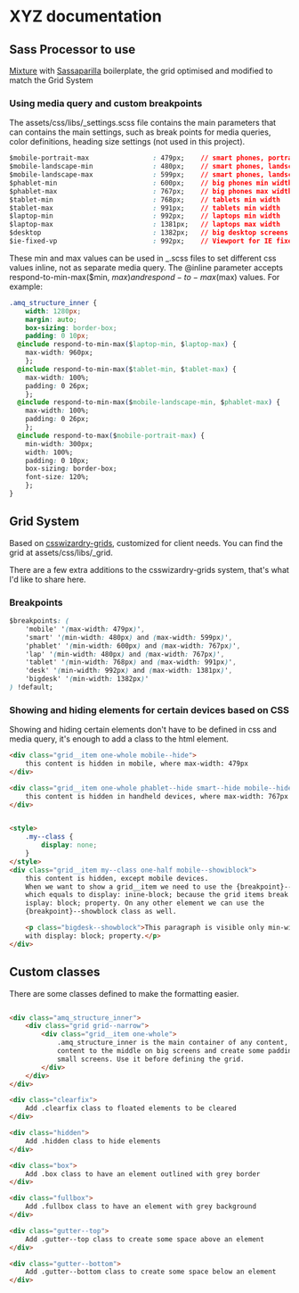 # XYZ documentation

## Sass Processor to use

[Mixture](http://mixture.io/) with [Sassaparilla](http://sass.fffunction.co/) boilerplate, the grid optimised and modified to match the Grid System

### Using media query and custom breakpoints

The assets/css/libs/_settings.scss file contains the main parameters that can contains the main settings, such as break points for media queries, color definitions, heading size settings (not used in this project).


```css
$mobile-portrait-max				: 479px;	// smart phones, portrait view max width
$mobile-landscape-min				: 480px;	// smart phones, landscape view min width
$mobile-landscape-max				: 599px;	// smart phones, landscape view max width
$phablet-min						: 600px;	// big phones min width
$phablet-max						: 767px;	// big phones max width
$tablet-min							: 768px;	// tablets min width
$tablet-max							: 991px;	// tablets min width
$laptop-min							: 992px;	// laptops min width
$laptop-max							: 1381px;	// laptops max width
$desktop							: 1382px;	// big desktop screens
$ie-fixed-vp						: 992px;    // Viewport for IE fixed width
```

These min and max values can be used in _.scss files to set different css values inline, not as separate media query. 
The @inline parameter accepts respond-to-min-max($min, $max) and respond-to-max($max) values. For example:

```css
.amq_structure_inner {
	width: 1280px;
	margin: auto;
	box-sizing: border-box;
	padding: 0 10px;
  @include respond-to-min-max($laptop-min, $laptop-max) {
    max-width: 960px;
    };
  @include respond-to-min-max($tablet-min, $tablet-max) {
    max-width: 100%;
    padding: 0 26px;
    };
  @include respond-to-min-max($mobile-landscape-min, $phablet-max) {
    max-width: 100%;
    padding: 0 26px;
    };
  @include respond-to-max($mobile-portrait-max) {
    min-width: 300px;
    width: 100%;
    padding: 0 10px;
    box-sizing: border-box;
    font-size: 120%;
    };
}
```


## Grid System

Based on [csswizardry-grids](https://github.com/csswizardry/csswizardry-grids), customized for client needs.
You can find the grid at assets/css/libs/_grid.

There are a few extra additions to the csswizardry-grids system, that's what I'd like to share here. 

### Breakpoints

```css
$breakpoints: (
    'mobile' '(max-width: 479px)',
    'smart' '(min-width: 480px) and (max-width: 599px)',
    'phablet' '(min-width: 600px) and (max-width: 767px)',
    'lap' '(min-width: 480px) and (max-width: 767px)',
    'tablet' '(min-width: 768px) and (max-width: 991px)',
    'desk' '(min-width: 992px) and (max-width: 1381px)',
    'bigdesk' '(min-width: 1382px)'
) !default;
```
### Showing and hiding elements for certain devices based on CSS

Showing and hiding certain elements don't have to be defined in css and media query, it's enough to add a class to the html element.

```html
<div class="grid__item one-whole mobile--hide">
	this content is hidden in mobile, where max-width: 479px
</div>

<div class="grid__item one-whole phablet--hide smart--hide mobile--hide">
	this content is hidden in handheld devices, where max-width: 767px
</div>


<style>
	.my--class {
		display: none;
	}
</style>
<div class="grid__item my--class one-half mobile--showiblock">
	this content is hidden, except mobile devices.
	When we want to show a grid__item we need to use the {breakpoint}--showiblock, 
	which equals to display: inine-block; because the grid items break with d
	isplay: block; property. On any other element we can use the 
	{breakpoint}--showblock class as well.

	<p class="bigdesk--showblock">This paragraph is visible only min-width: 1382px; 
	with display: block; property.</p>
</div>
```

## Custom classes

There are some classes defined to make the formatting easier.

```html

<div class="amq_structure_inner">
	<div class="grid grid--narrow">
		<div class="grid__item one-whole">
			.amq_structure_inner is the main container of any content, add it to align
			content to the middle on big screens and create some padding on the side on 
			small screens. Use it before defining the grid.
		</div>
	</div>
</div>

<div class="clearfix">
	Add .clearfix class to floated elements to be cleared
</div>

<div class="hidden">
	Add .hidden class to hide elements
</div>

<div class="box">
	Add .box class to have an element outlined with grey border
</div>

<div class="fullbox">
	Add .fullbox class to have an element with grey background
</div>

<div class="gutter--top">
	Add .gutter--top class to create some space above an element
</div>

<div class="gutter--bottom">
	Add .gutter--bottom class to create some space below an element
</div>


```